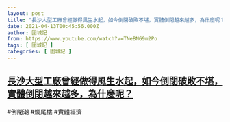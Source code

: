 ```yaml
---
layout: post
title: "長沙大型工廠曾經做得風生水起，如今倒閉破敗不堪，實體倒閉越來越多，為什麼呢？"
date: 2021-04-13T00:45:56.000Z
author: 圍城記
from: https://www.youtube.com/watch?v=TNeBNG9m2Po
tags: [ 圍城記 ]
categories: [ 圍城記 ]
---
```

<!--1618274756000-->
[長沙大型工廠曾經做得風生水起，如今倒閉破敗不堪，實體倒閉越來越多，為什麼呢？](https://www.youtube.com/watch?v=TNeBNG9m2Po)
------

<div>
#倒閉潮 #爛尾樓 #實體經濟
</div>

